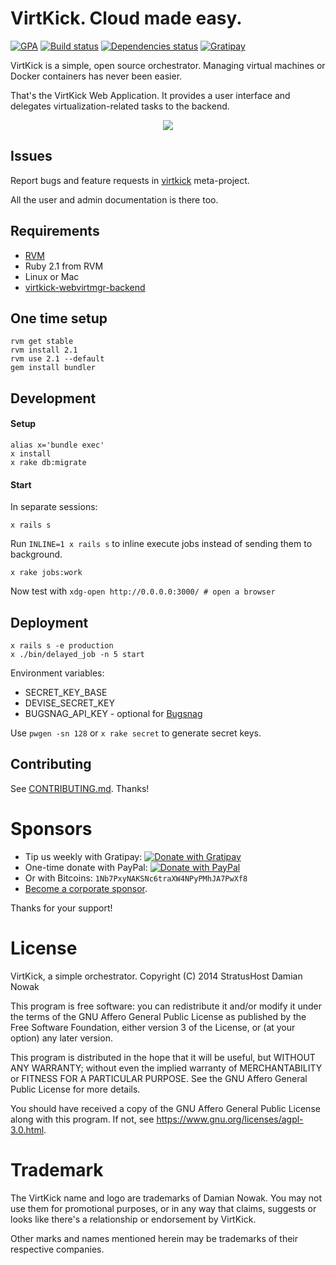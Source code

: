 # VirtKick. Cloud made easy.

[![GPA](https://img.shields.io/codeclimate/github/virtkick/virtkick-webapp.svg?style=flat-square)](https://codeclimate.com/github/virtkick/virtkick-webapp)
[![Build status](https://img.shields.io/travis/virtkick/virtkick-webapp.svg?style=flat-square)](https://travis-ci.org/virtkick/virtkick-webapp)
[![Dependencies status](http://img.shields.io/gemnasium/virtkick/virtkick-webapp.svg?style=flat-square)](https://gemnasium.com/virtkick/virtkick-webapp)
[![Gratipay](https://img.shields.io/gratipay/virtkick.svg?style=flat-square)](https://gratipay.com/virtkick/)

VirtKick is a simple, open source orchestrator.
Managing virtual machines or Docker containers has never been easier.

That's the VirtKick Web Application. It provides a user interface and delegates virtualization-related tasks to the backend.

<p align="center">
  <a href="https://www.indiegogo.com/projects/virtkick-take-cloud-back">
    <img src="https://raw.github.com/virtkick/virtkick/master/indiegogo.png" />
  </a>
</p>

## Issues

Report bugs and feature requests in [virtkick](https://github.com/virtkick/virtkick) meta-project.

All the user and admin documentation is there too.

## Requirements

- [RVM](https://rvm.io/)
- Ruby 2.1 from RVM
- Linux or Mac
- [virtkick-webvirtmgr-backend](https://github.com/virtkick/virtkick-webvirtmgr-backend)

## One time setup

```
rvm get stable
rvm install 2.1
rvm use 2.1 --default
gem install bundler
```

## Development

#### Setup
```
alias x='bundle exec'
x install
x rake db:migrate
```

#### Start
In separate sessions:
```
x rails s
```
Run `INLINE=1 x rails s` to inline execute jobs instead of sending them to background.

```
x rake jobs:work
```

Now test with  `xdg-open http://0.0.0.0:3000/ # open a browser`



## Deployment

```
x rails s -e production
x ./bin/delayed_job -n 5 start
```

Environment variables:

- SECRET_KEY_BASE
- DEVISE_SECRET_KEY
- BUGSNAG_API_KEY - optional for [Bugsnag](https://bugsnag.com/)

Use `pwgen -sn 128` or `x rake secret` to generate secret keys.

## Contributing

See [CONTRIBUTING.md](https://github.com/virtkick/virtkick-website/blob/master/CONTRIBUTING.md). Thanks!


# Sponsors

- Tip us weekly with Gratipay: [![Donate with Gratipay](https://img.shields.io/gratipay/Nowaker.svg?style=flat-square)](https://gratipay.com/Nowaker/)
- One-time donate with PayPal: [![Donate with PayPal](https://raw.githubusercontent.com/virtkick/virtkick/master/paypal-donate.png)](https://www.paypal.com/cgi-bin/webscr?cmd=_s-xclick&hosted_button_id=AGF4FPG7JZ7NY&lc=US)
- Or with Bitcoins: `1Nb7PxyNAKSNc6traXW4NPyPMhJA7PwXf8`
- [Become a corporate sponsor](https://www.virtkick.io/become-a-sponsor.html).

Thanks for your support!


# License

VirtKick, a simple orchestrator.
Copyright (C) 2014 StratusHost Damian Nowak

This program is free software: you can redistribute it and/or modify
it under the terms of the GNU Affero General Public License as
published by the Free Software Foundation, either version 3 of the
License, or (at your option) any later version.

This program is distributed in the hope that it will be useful,
but WITHOUT ANY WARRANTY; without even the implied warranty of
MERCHANTABILITY or FITNESS FOR A PARTICULAR PURPOSE.  See the
GNU Affero General Public License for more details.

You should have received a copy of the GNU Affero General Public License
along with this program.  If not, see https://www.gnu.org/licenses/agpl-3.0.html.


# Trademark

The VirtKick name and logo are trademarks of Damian Nowak.
You may not use them for promotional purposes,
or in any way that claims, suggests or looks like
there's a relationship or endorsement by VirtKick.

Other marks and names mentioned herein may be trademarks of their respective companies.
